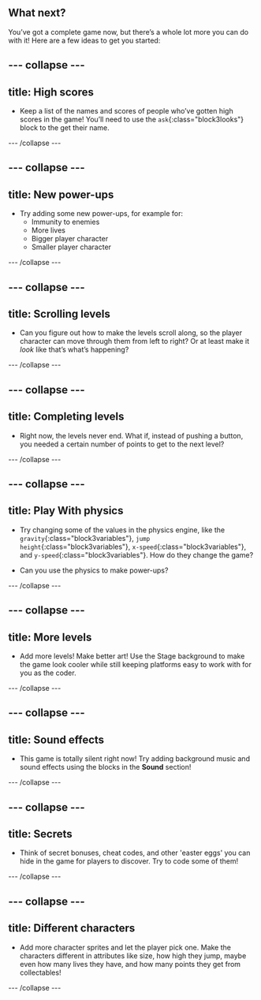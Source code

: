 ## What next?

You’ve got a complete game now, but there’s a whole lot more you can do with it! Here are a few ideas to get you started:

## \--- collapse \---

## title: High scores

+ Keep a list of the names and scores of people who’ve gotten high scores in the game! You’ll need to use the `ask`{:class="block3looks"} block to the get their name.

\--- /collapse \---

## \--- collapse \---

## title: New power-ups

+ Try adding some new power-ups, for example for: 
  + Immunity to enemies
  + More lives
  + Bigger player character
  + Smaller player character

\--- /collapse \---

## \--- collapse \---

## title: Scrolling levels

+ Can you figure out how to make the levels scroll along, so the player character can move through them from left to right? Or at least make it *look* like that’s what’s happening?

\--- /collapse \---

## \--- collapse \---

## title: Completing levels

+ Right now, the levels never end. What if, instead of pushing a button, you needed a certain number of points to get to the next level?

\--- /collapse \---

## \--- collapse \---

## title: Play With physics

+ Try changing some of the values in the physics engine, like the `gravity`{:class="block3variables"}, `jump height`{:class="block3variables"}, `x-speed`{:class="block3variables"}, and `y-speed`{:class="block3variables"}. How do they change the game?

+ Can you use the physics to make power-ups?

\--- /collapse \---

## \--- collapse \---

## title: More levels

+ Add more levels! Make better art! Use the Stage background to make the game look cooler while still keeping platforms easy to work with for you as the coder.

\--- /collapse \---

## \--- collapse \---

## title: Sound effects

+ This game is totally silent right now! Try adding background music and sound effects using the blocks in the **Sound** section!

\--- /collapse \---

## \--- collapse \---

## title: Secrets

+ Think of secret bonuses, cheat codes, and other 'easter eggs' you can hide in the game for players to discover. Try to code some of them!

\--- /collapse \---

## \--- collapse \---

## title: Different characters

+ Add more character sprites and let the player pick one. Make the characters different in attributes like size, how high they jump, maybe even how many lives they have, and how many points they get from collectables! 

\--- /collapse \---